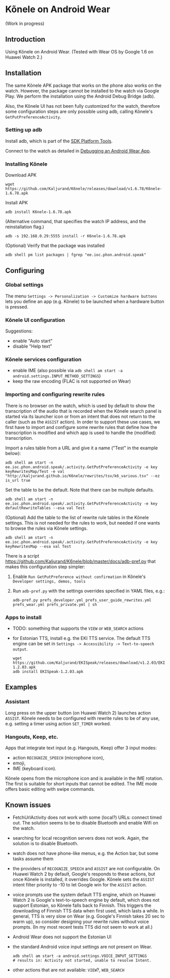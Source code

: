 Kõnele on Android Wear
======================

(Work in progress)

Introduction
------------

Using Kõnele on Android Wear. (Tested with Wear OS by Google 1.6 on Huawei Watch 2.)

Installation
------------

The same Kõnele APK package that works on the phone also works on
the watch. However, the package cannot be installed to the watch via Google Play.
We perform the installation using the Android Debug Bridge (adb).

Also, the Kõnele UI has not been fully customized for the watch,
therefore some configuration steps are only possible using adb, calling
Kõnele's `GetPutPreferenceActivity`.

### Setting up adb

Install adb, which is part of the
[SDK Platform Tools](https://developer.android.com/studio/releases/platform-tools.html).

Connect to the watch as detailed in [Debugging an Android Wear App](https://developer.android.com/training/wearables/apps/debugging.html).

### Installing Kõnele

Download APK

    wget https://github.com/Kaljurand/K6nele/releases/download/v1.6.78/K6nele-1.6.78.apk

Install APK

    adb install K6nele-1.6.78.apk

(Alternative command, that specifies the watch IP address, and the reinstallation flag.)

    adb -s 192.168.0.29:5555 install -r K6nele-1.6.78.apk

(Optional) Verify that the package was installed

    adb shell pm list packages | fgrep "ee.ioc.phon.android.speak"

Configuring
-----------

### Global settings

The menu `Settings -> Personalization -> Customize hardware buttons` lets
you define an app (e.g. Kõnele) to be launched when a hardware button is pressed.

### Kõnele UI configuration

Suggestions:

- enable "Auto start"
- disable "Help text"

### Kõnele services configuration

- enable IME (also possible via `adb shell am start -a android.settings.INPUT_METHOD_SETTINGS`)
- keep the raw encoding (FLAC is not supported on Wear)

### Importing and configuring rewrite rules

There is no browser on the watch, which is used by default to show the transcription of the audio that is recorded when the Kõnele search panel is started via its launcher icon or from an intent that does not return to the caller (such as the `ASSIST` action). In order to support these use cases, we first have to import and configure some rewrite rules that define how the transcription is modified and which app is used to handle the (modified) transcription.

Import a rules table from a URL and give it a name ("Test" in the example below):

    adb shell am start -n ee.ioc.phon.android.speak/.activity.GetPutPreferenceActivity -e key keyRewritesMap/Test -e val "http://kaljurand.github.io/K6nele/rewrites/tsv/k6_various.tsv" --ez is_url true

Set the table to be the default. Note that there can be multiple defaults.

    adb shell am start -n ee.ioc.phon.android.speak/.activity.GetPutPreferenceActivity -e key defaultRewriteTables --esa val Test

(Optional) Add the table to the list of rewrite rule tables in the Kõnele settings. This is not needed for the rules to work, but needed if one wants to browse the rules via Kõnele settings.

    adb shell am start -n ee.ioc.phon.android.speak/.activity.GetPutPreferenceActivity -e key keyRewritesMap --esa val Test

There is a script <https://github.com/Kaljurand/K6nele/blob/master/docs/adb-pref.py> that makes this configuration step simpler:

1. Enable `Run GetPutPreference without confirmation` in Kõnele's `Developer settings, demos, tools`
2. Run `adb-pref.py` with the settings overrides specified in YAML files, e.g.:

       adb-pref.py prefs_developer.yml prefs_user_guide_rewrites.yml prefs_wear.yml prefs_private.yml | sh

### Apps to install

- TODO: something that supports the `VIEW` or `WEB_SEARCH` actions
- for Estonian TTS, install e.g. the EKI TTS service.
  The default TTS engine can be set in `Settings -> Accessibility -> Text-to-speech output`.

      wget https://github.com/Kaljurand/EKISpeak/releases/download/v1.2.03/EKISpeak-1.2.03.apk
      adb install EKISpeak-1.2.03.apk


Examples
--------

### Assistant

Long press on the upper button (on Huawei Watch 2) launches action `ASSIST`. Kõnele needs to be configured
with rewrite rules to be of any use, e.g. setting a timer using action `SET_TIMER` worked.

### Hangouts, Keep, etc.

Apps that integrate text input (e.g. Hangouts, Keep) offer 3 input modes:

- action `RECOGNIZE_SPEECH` (microphone icon),
- emoji,
- IME (keyboard icon).

Kõnele opens from the microphone icon and is available in the IME rotation. The first is
suitable for short inputs that cannot be edited. The IME mode offers basic editing with swipe
commands.

Known issues
------------

- FetchUrlActivity does not work with some (local?) URLs: connect timed out.
  The solution seems to be to disable Bluetooth and enable Wifi on the watch.

- searching for local recognition servers does not work. Again, the solution
  is to disable Bluetooth.

- watch does not have phone-like menus, e.g. the Action bar, but some tasks assume them

- the providers of `RECOGNIZE_SPEECH` and `ASSIST` are not configurable.
  On Huawei Watch 2 by default, Google's responds to these actions, but once Kõnele is installed, it overrides Google.
  Kõnele sets the `ASSIST` intent filter priority to -10 to let Google win for the `ASSIST` action.

- voice prompts use the system default TTS engine,
  which on Huawei Watch 2 is Google's text-to-speech engine by default,
  which does not support Estonian, so Kõnele falls back to Finnish.
  This triggers the downloading of Finnish TTS data when first used, which lasts a while.
  In general, TTS is very slow on Wear (e.g. Google's Finnish takes 20 sec to warm up), so consider designing your rewrite rules without voice prompts.
  (In my most recent tests TTS did not seem to work at all.)

- Android Wear does not support the Estonian UI

- the standard Android voice input settings are not present on Wear.

      adb shell am start -a android.settings.VOICE_INPUT_SETTINGS
      # results in: Activity not started, unable to resolve Intent.

- other actions that are not available: `VIEW`?, `WEB_SEARCH`
